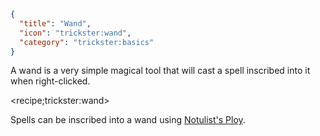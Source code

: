 ```json
{
  "title": "Wand",
  "icon": "trickster:wand",
  "category": "trickster:basics"
}
```

A wand is a very simple magical tool that will cast a spell inscribed into it when right-clicked.

<recipe;trickster:wand>

Spells can be inscribed into a wand using [Notulist's Ploy](^trickster:ploys/basic#4).
